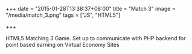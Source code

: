 +++
date = "2015-01-28T13:38:37+08:00"
title = "Match 3"
image = "/media/match_3.png"
tags = ["JS", "HTML5"]

+++

HTML5 Matching 3 Game. Set up to communicate with PHP backend for point based earning on Virtual Economy Sites